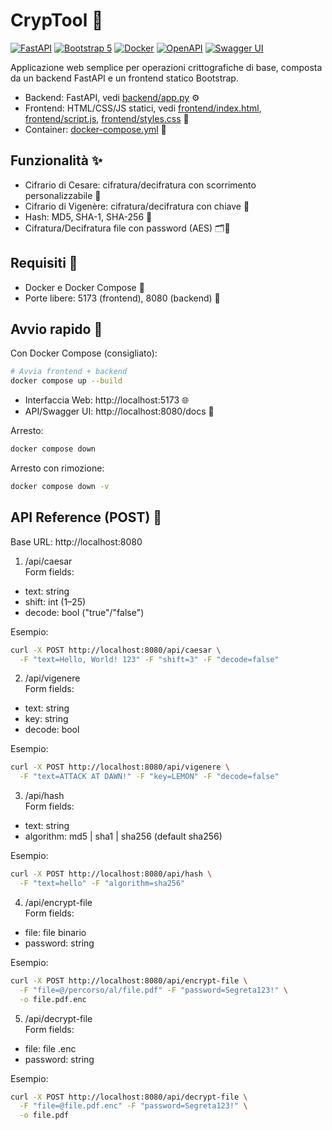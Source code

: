 # CrypTool 🔐

[![FastAPI](https://img.shields.io/badge/FastAPI-009688?logo=fastapi&logoColor=white)](https://fastapi.tiangolo.com/)
[![Bootstrap 5](https://img.shields.io/badge/Bootstrap-7952B3?logo=bootstrap&logoColor=white)](https://getbootstrap.com/)
[![Docker](https://img.shields.io/badge/Docker-2496ED?logo=docker&logoColor=white)](https://docs.docker.com/compose/)
[![OpenAPI](https://img.shields.io/badge/OpenAPI-3.0-6BA539?logo=openapiinitiative&logoColor=white)](http://localhost:8080/docs)
[![Swagger UI](https://img.shields.io/badge/Swagger%20UI-85EA2D?logo=swagger&logoColor=black)](http://localhost:8080/docs)

Applicazione web semplice per operazioni crittografiche di base, composta da un backend FastAPI e un frontend statico Bootstrap.  
- Backend: FastAPI, vedi [backend/app.py](backend/app.py) ⚙️  
- Frontend: HTML/CSS/JS statici, vedi [frontend/index.html](frontend/index.html), [frontend/script.js](frontend/script.js), [frontend/styles.css](frontend/styles.css) 🎨  
- Container: [docker-compose.yml](docker-compose.yml) 🐳

## Funzionalità ✨

- Cifrario di Cesare: cifratura/decifratura con scorrimento personalizzabile 🔁
- Cifrario di Vigenère: cifratura/decifratura con chiave 🔑
- Hash: MD5, SHA-1, SHA-256 🧮
- Cifratura/Decifratura file con password (AES) 🗂️🔐

## Requisiti 🧰

- Docker e Docker Compose 🐳
- Porte libere: 5173 (frontend), 8080 (backend) 🔌

## Avvio rapido 🚀

Con Docker Compose (consigliato):

```bash
# Avvia frontend + backend
docker compose up --build
```

- Interfaccia Web: http://localhost:5173 🌐  
- API/Swagger UI: http://localhost:8080/docs 📘

Arresto:

```bash
docker compose down
```

Arresto con rimozione:

```bash
docker compose down -v
```

## API Reference (POST) 🔗

Base URL: http://localhost:8080

1) /api/caesar  
Form fields:
- text: string
- shift: int (1–25)
- decode: bool ("true"/"false")

Esempio:

```bash
curl -X POST http://localhost:8080/api/caesar \
  -F "text=Hello, World! 123" -F "shift=3" -F "decode=false"
```

2) /api/vigenere  
Form fields:
- text: string
- key: string
- decode: bool

Esempio:

```bash
curl -X POST http://localhost:8080/api/vigenere \
  -F "text=ATTACK AT DAWN!" -F "key=LEMON" -F "decode=false"
```

3) /api/hash  
Form fields:
- text: string
- algorithm: md5 | sha1 | sha256 (default sha256)

Esempio:

```bash
curl -X POST http://localhost:8080/api/hash \
  -F "text=hello" -F "algorithm=sha256"
```

4) /api/encrypt-file  
Form fields:
- file: file binario
- password: string

Esempio:

```bash
curl -X POST http://localhost:8080/api/encrypt-file \
  -F "file=@/percorso/al/file.pdf" -F "password=Segreta123!" \
  -o file.pdf.enc
```

5) /api/decrypt-file  
Form fields:
- file: file .enc
- password: string

Esempio:

```bash
curl -X POST http://localhost:8080/api/decrypt-file \
  -F "file=@file.pdf.enc" -F "password=Segreta123!" \
  -o file.pdf
```
